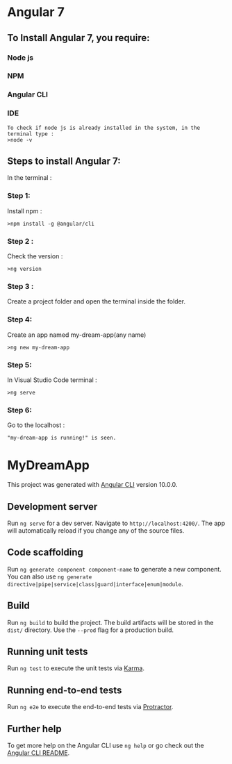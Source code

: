 # Angular 7

## To Install Angular 7, you require:

### Node js
### NPM
### Angular CLI
### IDE

```
To check if node js is already installed in the system, in the terminal type :
>node -v
```

## Steps to install Angular 7:

In the terminal :

### Step 1:

Install npm :

```
>npm install -g @angular/cli
```

### Step 2 :

Check the version :

```
>ng version
```

### Step 3 :

Create a project folder and open the terminal inside the folder.

### Step 4:

Create an app named my-dream-app(any name)

```
>ng new my-dream-app
```

### Step 5:

In Visual Studio Code terminal :

```
>ng serve
```

### Step 6:

Go to the localhost :

```
"my-dream-app is running!" is seen.
```


# MyDreamApp

This project was generated with [Angular CLI](https://github.com/angular/angular-cli) version 10.0.0.

## Development server

Run `ng serve` for a dev server. Navigate to `http://localhost:4200/`. The app will automatically reload if you change any of the source files.

## Code scaffolding

Run `ng generate component component-name` to generate a new component. You can also use `ng generate directive|pipe|service|class|guard|interface|enum|module`.

## Build

Run `ng build` to build the project. The build artifacts will be stored in the `dist/` directory. Use the `--prod` flag for a production build.

## Running unit tests

Run `ng test` to execute the unit tests via [Karma](https://karma-runner.github.io).

## Running end-to-end tests

Run `ng e2e` to execute the end-to-end tests via [Protractor](http://www.protractortest.org/).

## Further help

To get more help on the Angular CLI use `ng help` or go check out the [Angular CLI README](https://github.com/angular/angular-cli/blob/master/README.md).
